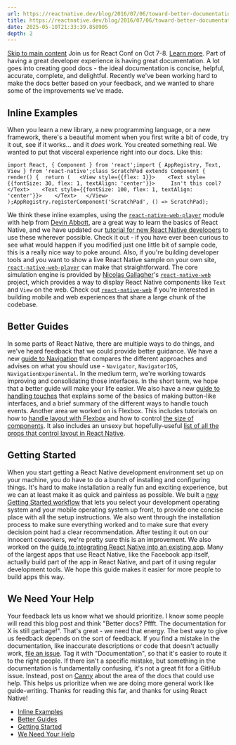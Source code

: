 ```yaml
---
url: https://reactnative.dev/blog/2016/07/06/toward-better-documentation
title: https://reactnative.dev/blog/2016/07/06/toward-better-documentation
date: 2025-05-10T21:33:39.858905
depth: 2
---
```


[Skip to main content](https://reactnative.dev/blog/2016/07/06/toward-better-documentation#__docusaurus_skipToContent_fallback)
Join us for React Conf on Oct 7-8. [Learn more](https://conf.react.dev).
Part of having a great developer experience is having great documentation. A lot goes into creating good docs - the ideal documentation is concise, helpful, accurate, complete, and delightful. Recently we've been working hard to make the docs better based on your feedback, and we wanted to share some of the improvements we've made.
## Inline Examples[​](https://reactnative.dev/blog/2016/07/06/toward-better-documentation#inline-examples "Direct link to Inline Examples")
When you learn a new library, a new programming language, or a new framework, there's a beautiful moment when you first write a bit of code, try it out, see if it works... and it _does_ work. You created something real. We wanted to put that visceral experience right into our docs. Like this:
```
import React, { Component } from 'react';import { AppRegistry, Text, View } from 'react-native';class ScratchPad extends Component { render() {  return (   <View style={{flex: 1}}>    <Text style={{fontSize: 30, flex: 1, textAlign: 'center'}}>     Isn't this cool?    </Text>    <Text style={{fontSize: 100, flex: 1, textAlign: 'center'}}>    </Text>   </View>  );AppRegistry.registerComponent('ScratchPad', () => ScratchPad);
```

We think these inline examples, using the [`react-native-web-player`](https://github.com/dabbott/react-native-web-player) module with help from [Devin Abbott](https://twitter.com/devinaabbott), are a great way to learn the basics of React Native, and we have updated our [tutorial for new React Native developers](https://reactnative.dev/docs/tutorial) to use these wherever possible. Check it out - if you have ever been curious to see what would happen if you modified just one little bit of sample code, this is a really nice way to poke around. Also, if you're building developer tools and you want to show a live React Native sample on your own site, [`react-native-web-player`](https://github.com/dabbott/react-native-web-player) can make that straightforward.
The core simulation engine is provided by [Nicolas Gallagher](https://twitter.com/necolas)'s [`react-native-web`](https://github.com/necolas/react-native-web) project, which provides a way to display React Native components like `Text` and `View` on the web. Check out [`react-native-web`](https://github.com/necolas/react-native-web) if you're interested in building mobile and web experiences that share a large chunk of the codebase.
## Better Guides[​](https://reactnative.dev/blog/2016/07/06/toward-better-documentation#better-guides "Direct link to Better Guides")
In some parts of React Native, there are multiple ways to do things, and we've heard feedback that we could provide better guidance.
We have a new [guide to Navigation](https://reactnative.dev/docs/navigation) that compares the different approaches and advises on what you should use - `Navigator`, `NavigatorIOS`, `NavigationExperimental`. In the medium term, we're working towards improving and consolidating those interfaces. In the short term, we hope that a better guide will make your life easier.
We also have a new [guide to handling touches](https://reactnative.dev/docs/handling-touches) that explains some of the basics of making button-like interfaces, and a brief summary of the different ways to handle touch events.
Another area we worked on is Flexbox. This includes tutorials on how to [handle layout with Flexbox](https://reactnative.dev/docs/flexbox) and how to control [the size of components](https://reactnative.dev/docs/height-and-width). It also includes an unsexy but hopefully-useful [list of all the props that control layout in React Native](https://reactnative.dev/docs/layout-props).
## Getting Started[​](https://reactnative.dev/blog/2016/07/06/toward-better-documentation#getting-started "Direct link to Getting Started")
When you start getting a React Native development environment set up on your machine, you do have to do a bunch of installing and configuring things. It's hard to make installation a really fun and exciting experience, but we can at least make it as quick and painless as possible.
We built a [new Getting Started workflow](https://reactnative.dev/docs/next/getting-started) that lets you select your development operating system and your mobile operating system up front, to provide one concise place with all the setup instructions. We also went through the installation process to make sure everything worked and to make sure that every decision point had a clear recommendation. After testing it out on our innocent coworkers, we're pretty sure this is an improvement.
We also worked on the [guide to integrating React Native into an existing app](https://reactnative.dev/docs/integration-with-existing-apps). Many of the largest apps that use React Native, like the Facebook app itself, actually build part of the app in React Native, and part of it using regular development tools. We hope this guide makes it easier for more people to build apps this way.
## We Need Your Help[​](https://reactnative.dev/blog/2016/07/06/toward-better-documentation#we-need-your-help "Direct link to We Need Your Help")
Your feedback lets us know what we should prioritize. I know some people will read this blog post and think "Better docs? Pffft. The documentation for X is still garbage!". That's great - we need that energy. The best way to give us feedback depends on the sort of feedback.
If you find a mistake in the documentation, like inaccurate descriptions or code that doesn't actually work, [file an issue](https://github.com/facebook/react-native/issues). Tag it with "Documentation", so that it's easier to route it to the right people.
If there isn't a specific mistake, but something in the documentation is fundamentally confusing, it's not a great fit for a GitHub issue. Instead, post on [Canny](https://react-native.canny.io/feature-requests) about the area of the docs that could use help. This helps us prioritize when we are doing more general work like guide-writing.
Thanks for reading this far, and thanks for using React Native!
  * [Inline Examples](https://reactnative.dev/blog/2016/07/06/toward-better-documentation#inline-examples)
  * [Better Guides](https://reactnative.dev/blog/2016/07/06/toward-better-documentation#better-guides)
  * [Getting Started](https://reactnative.dev/blog/2016/07/06/toward-better-documentation#getting-started)
  * [We Need Your Help](https://reactnative.dev/blog/2016/07/06/toward-better-documentation#we-need-your-help)



